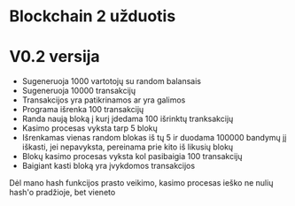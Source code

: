 # Blockchain 2 užduotis

# V0.2 versija

- Sugeneruoja 1000 vartotojų su random balansais
- Sugeneruoja 10000 transakcijų
- Transakcijos yra patikrinamos ar yra galimos
- Programa išrenka 100 transakcijų
- Randa naują bloką į kurį įdedama 100 išrinktų tranksakcijų
- Kasimo procesas vyksta tarp 5 blokų
- Išrenkamas vienas random blokas iš tų 5 ir duodama 100000 bandymų jį iškasti, jei nepavyksta, pereinama prie kito iš likusių blokų
- Blokų kasimo procesas vyksta kol pasibaigia 100 transakcijų
- Baigiant kasti bloką yra įvykdomos transakcijos

Dėl mano hash funkcijos prasto veikimo, kasimo procesas ieško ne nulių hash'o pradžioje, bet vieneto
